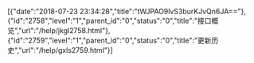 [{"date":"2018-07-23 23:34:28","title":"tWJPAO9lvS3burKJvQn6JA=="},{"id":"2758","level":"1","parent_id":"0","status":"0","title":"接口概览","url":"/help/jkgl2758.html"},{"id":"2759","level":"1","parent_id":"0","status":"0","title":"更新历史","url":"/help/gxls2759.html"}]
